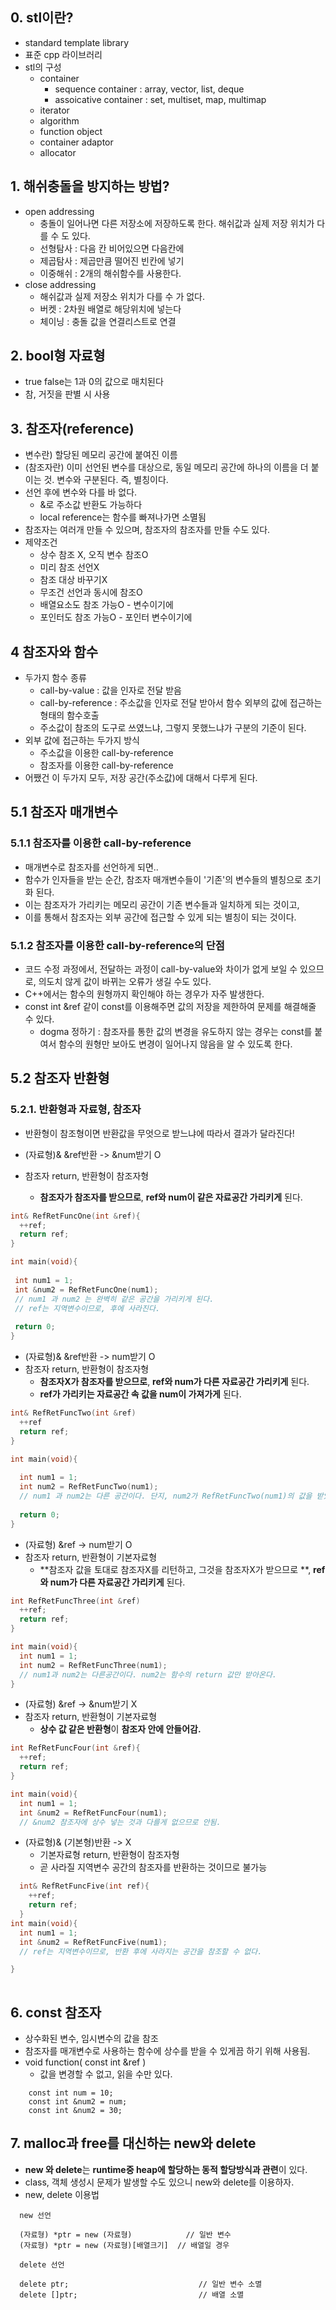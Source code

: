 ## 0. stl이란?
 - standard template library
 - 표준 cpp 라이브러리
 - stl의 구성
   - container
     - sequence container : array, vector, list, deque
     - assoicative container : set, multiset, map, multimap
   - iterator
   - algorithm
   - function object
   - container adaptor
   - allocator

## 1. 해쉬충돌을 방지하는 방법?
 - open addressing
   - 충돌이 일어나면 다른 저장소에 저장하도록 한다. 해쉬값과 실제 저장 위치가 다를 수 도 있다.
   - 선형탐사 : 다음 칸 비어있으면 다음칸에
   - 제곱탐사 : 제곱만큼 떨어진 빈칸에 넣기
   - 이중해쉬 : 2개의 해쉬함수를 사용한다.
 - close addressing
   - 해쉬값과 실제 저장소 위치가 다를 수 가 없다.
   - 버켓 : 2차원 배열로 해당위치에 넣는다
   - 체이닝 : 충돌 값을 연결리스트로 연결

## 2. bool형 자료형
 - true false는 1과 0의 값으로 매치된다
 - 참, 거짓을 판별 시 사용

## 3. 참조자(reference)
 - 변수란) 할당된 메모리 공간에 붙여진 이름
 - (참조자란) 이미 선언된 변수를 대상으로, 동일 메모리 공간에 하나의 이름을 더 붙이는 것. 변수와 구분된다. 즉, 별칭이다.
 - 선언 후에 변수와 다를 바 없다.
   - &로 주소값 반환도 가능하다
   - local reference는 함수를 빠져나가면 소멸됨
 - 참조자는 여러개 만들 수 있으며, 참조자의 참조자를 만들 수도 있다.
 - 제약조건
   - 상수 참조 X, 오직 변수 참조O
   - 미리 참조 선언X
   - 참조 대상 바꾸기X
   - 무조건 선언과 동시에 참조O
   - 배열요소도 참조 가능O - 변수이기에
   - 포인터도 참조 가능O - 포인터 변수이기에

## 4 참조자와 함수
 - 두가지 함수 종류
   - call-by-value : 값을 인자로 전달 받음
   - call-by-reference : 주소값을 인자로 전달 받아서 함수 외부의 값에 접근하는 형태의 함수호출
   - 주소값이 참조의 도구로 쓰였느냐, 그렇지 못했느냐가 구분의 기준이 된다.
 - 외부 값에 접근하는 두가지 방식
   - 주소값을 이용한 call-by-reference
   - 참조자를 이용한 call-by-reference
  - 어쨌건 이 두가지 모두, 저장 공간(주소값)에 대해서 다루게 된다.

## 5.1 참조자 매개변수

### 5.1.1 참조자를 이용한 call-by-reference
 - 매개변수로 참조자를 선언하게 되면..
 - 함수가 인자들을 받는 순간, 참조자 매개변수들이 '기존'의 변수들의 별칭으로 초기화 된다.
 - 이는 참조자가 가리키는 메모리 공간이 기존 변수들과 일치하게 되는 것이고,
 - 이를 통해서 참조자는 외부 공간에 접근할 수 있게 되는 별칭이 되는 것이다.

### 5.1.2 참조자를 이용한 call-by-reference의 단점
 - 코드 수정 과정에서, 전달하는 과정이 call-by-value와 차이가 없게 보일 수 있으므로, 의도치 않게 값이 바뀌는 오류가 생길 수도 있다.
 - C++에서는 함수의 원형까지 확인해야 하는 경우가 자주 발생한다.
 - const int &ref 같이 const를 이용해주면 값의 저장을 제한하여 문제를 해결해줄 수 있다.
   - dogma 정하기 : 참조자를 통한 값의 변경을 유도하지 않는 경우는 const를 붙여서 함수의 원형만 보아도 변경이 일어나지 않음을 알 수 있도록 한다.

## 5.2 참조자 반환형

### 5.2.1. 반환형과 자료형, 참조자
 - 반환형이 참조형이면 반환값을 무엇으로 받느냐에 따라서 결과가 달라진다!

- (자료형)& &ref반환 -> &num받기 O
 - 참조자 return, 반환형이 참조자형
   - **참조자가 참조자를 받으므로**, **ref와 num이 같은 자료공간 가리키게** 된다.

```cpp
int& RefRetFuncOne(int &ref){
  ++ref;
  return ref;
}

int main(void){
 
 int num1 = 1;
 int &num2 = RefRetFuncOne(num1);
 // num1 과 num2 는 완벽히 같은 공간을 가리키게 된다.
 // ref는 지역변수이므로, 후에 사라진다.
 
 return 0;
}
```
   
 - (자료형)& &ref반환 -> num받기 O
 - 참조자 return, 반환형이 참조자형
   - **참조자X가 참조자를 받으므로**, **ref와 num가 다른 자료공간 가리키게** 된다.
   - **ref가 가리키는 자료공간 속 값을 num이 가져가게** 된다.
   
```cpp
int& RefRetFuncTwo(int &ref)
  ++ref
  return ref;
}

int main(void){
  
  int num1 = 1;
  int num2 = RefRetFuncTwo(num1);
  // num1 과 num2는 다른 공간이다. 단지, num2가 RefRetFuncTwo(num1)의 값을 받았을 뿐이다.
  
  return 0;
}
```
   
 - (자료형) &ref -> num받기 O
 - 참조자 return, 반환형이 기본자료형
   - **참조자 값을 토대로 참조자X를 리턴하고, 그것을 참조자X가 받으므로 **, **ref와 num가 다른 자료공간 가리키게** 된다.
 
 ```cpp
 int RefRetFuncThree(int &ref)
   ++ref;
   return ref;
 }
 
 int main(void){
   int num1 = 1;
   int num2 = RefRetFuncThree(num1);
   // num1과 num2는 다른공간이다. num2는 함수의 return 값만 받아온다.
 }
 ```
   
 - (자료형) &ref -> &num받기 X
 - 참조자 return, 반환형이 기본자료형
   - **상수 값 같은 반환형**이 **참조자 안에 안들어감.**
   
```cpp
int RefRetFuncFour(int &ref){
  ++ref;
  return ref;
}

int main(void){
  int num1 = 1;
  int &num2 = RefRetFuncFour(num1);
  // &num2 참조자에 상수 넣는 것과 다를게 없으므로 안됨.
```

 - (자료형)& (기본형)반환 -> X
   - 기본자료형 return, 반환형이 참조자형
   - 곧 사라질 지역변수 공간의 참조자를 반환하는 것이므로 불가능
   
```cpp
  int& RefRetFuncFive(int ref){
    ++ref;
    return ref;
  }
int main(void){
  int num1 = 1;
  int &num2 = RefRetFuncFive(num1);
  // ref는 지역변수이므로, 반환 후에 사라지는 공간을 참조할 수 없다.

}
  
```

## 6. const 참조자
 - 상수화된 변수, 임시변수의 값을 참조
 - 참조자를 매개변수로 사용하는 함수에 상수를 받을 수 있게끔 하기 위해 사용됨.
 - void function( const int &ref )
   - 값을 변경할 수 없고, 읽을 수만 있다. 
```  
    const int num = 10;
    const int &num2 = num;
    const int &num2 = 30;
```

## 7. malloc과 free를 대신하는 new와 delete
 - **new 와 delete**는 **runtime중 heap에 할당하는 동적 할당방식과 관련**이 있다.
 - class, 객체 생성시 문제가 발생할 수도 있으니 new와 delete를 이용하자.
 - new, delete 이용법
 ```
   new 선언
 
   (자료형) *ptr = new (자료형)            // 일반 변수
   (자료형) *ptr = new (자료형)[배열크기]  // 배열일 경우
   
   delete 선언
   
   delete ptr;                             // 일반 변수 소멸
   delete []ptr;                           // 배열 소멸
```

